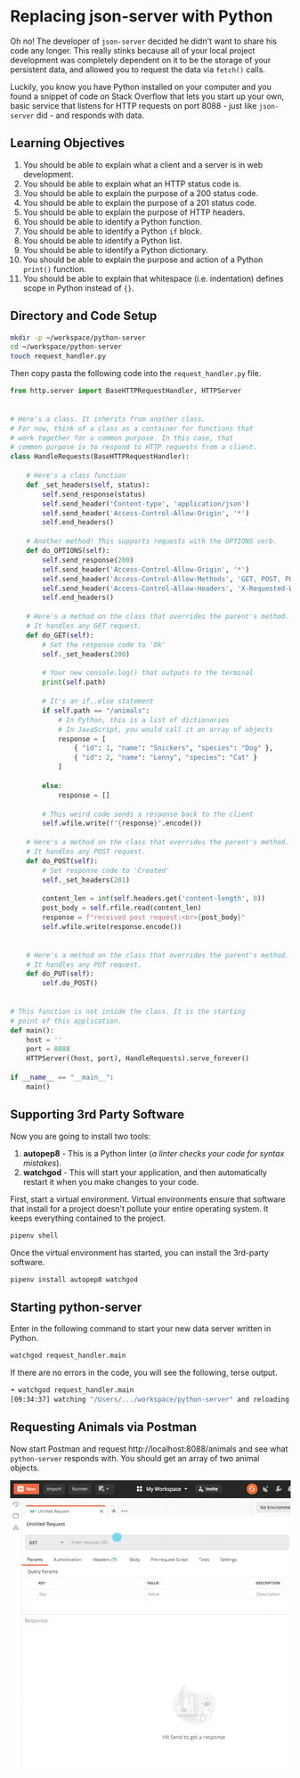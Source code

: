 # Replacing json-server with Python

Oh no! The developer of `json-server` decided he didn't want to share his code any longer. This really stinks because all of your local project development was completely dependent on it to be the storage of your persistent data, and allowed you to request the data via `fetch()` calls.

Luckily, you know you have Python installed on your computer and you found a snippet of code on Stack Overflow that lets you start up your own, basic service that listens for HTTP requests on port 8088 - just like `json-server` did - and responds with data.

## Learning Objectives

1. You should be able to explain what a client and a server is in web development.
1. You should be able to explain what an HTTP status code is.
1. You should be able to explain the purpose of a 200 status code.
1. You should be able to explain the purpose of a 201 status code.
1. You should be able to explain the purpose of HTTP headers.
1. You should be able to identify a Python function.
1. You should be able to identify a Python `if` block.
1. You should be able to identify a Python list.
1. You should be able to identify a Python dictionary.
1. You should be able to explain the purpose and action of a Python `print()` function.
1. You should be able to explain that whitespace (i.e. indentation) defines scope in Python instead of `{}`.

## Directory and Code Setup

```sh
mkdir -p ~/workspace/python-server
cd ~/workspace/python-server
touch request_handler.py
```

Then copy pasta the following code into the `request_handler.py` file.

```py
from http.server import BaseHTTPRequestHandler, HTTPServer


# Here's a class. It inherits from another class.
# For now, think of a class as a container for functions that
# work together for a common purpose. In this case, that
# common purpose is to respond to HTTP requests from a client.
class HandleRequests(BaseHTTPRequestHandler):

    # Here's a class function
    def _set_headers(self, status):
        self.send_response(status)
        self.send_header('Content-type', 'application/json')
        self.send_header('Access-Control-Allow-Origin', '*')
        self.end_headers()

    # Another method! This supports requests with the OPTIONS verb.
    def do_OPTIONS(self):
        self.send_response(200)
        self.send_header('Access-Control-Allow-Origin', '*')
        self.send_header('Access-Control-Allow-Methods', 'GET, POST, PUT, DELETE')
        self.send_header('Access-Control-Allow-Headers', 'X-Requested-With, Content-Type, Accept')
        self.end_headers()

    # Here's a method on the class that overrides the parent's method.
    # It handles any GET request.
    def do_GET(self):
        # Set the response code to 'Ok'
        self._set_headers(200)

        # Your new console.log() that outputs to the terminal
        print(self.path)

        # It's an if..else statement
        if self.path == "/animals":
            # In Python, this is a list of dictionaries
            # In JavaScript, you would call it an array of objects
            response = [
                { "id": 1, "name": "Snickers", "species": "Dog" },
                { "id": 2, "name": "Lenny", "species": "Cat" }
            ]

        else:
            response = []

        # This weird code sends a response back to the client
        self.wfile.write(f"{response}".encode())

    # Here's a method on the class that overrides the parent's method.
    # It handles any POST request.
    def do_POST(self):
        # Set response code to 'Created'
        self._set_headers(201)

        content_len = int(self.headers.get('content-length', 0))
        post_body = self.rfile.read(content_len)
        response = f"received post request:<br>{post_body}"
        self.wfile.write(response.encode())


    # Here's a method on the class that overrides the parent's method.
    # It handles any PUT request.
    def do_PUT(self):
        self.do_POST()


# This function is not inside the class. It is the starting
# point of this application.
def main():
    host = ''
    port = 8088
    HTTPServer((host, port), HandleRequests).serve_forever()

if __name__ == "__main__":
    main()
```

## Supporting 3rd Party Software

Now you are going to install two tools:

1. **autopep8** - This is a Python linter (_a linter checks your code for syntax mistakes_).
1. **watchgod** - This will start your application, and then automatically restart it when you make changes to your code.

First, start a virtual environment. Virtual environments ensure that software that install for a project doesn't pollute your entire operating system. It keeps everything contained to the project.

```sh
pipenv shell
```

Once the virtual environment has started, you can install the 3rd-party software.

```sh
pipenv install autopep8 watchgod
```

## Starting python-server

Enter in the following command to start your new data server written in Python.

```sh
watchgod request_handler.main
```

If there are no errors in the code, you will see the following, terse output.

```sh
➜ watchgod request_handler.main
[09:34:37] watching "/Users/.../workspace/python-server" and reloading "request_handler.main" on changes...
```

## Requesting Animals via Postman

Now start Postman and request http://localhost:8088/animals and see what `python-server` responds with. You should get an array of two animal objects.

![animation of postman requesting animals](./images/requesting-animals-postman.gif)